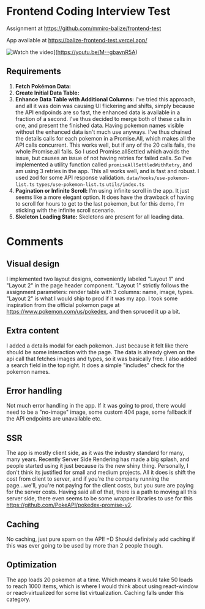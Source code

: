 # Frontend Coding Interview Test

Assignment at https://github.com/mmiro-balize/frontend-test

App available at https://balize-frontend-test.vercel.app/

![Watch the video](https://postimg.cc/940dGCb4)](https://youtu.be/M--gbavnR5A)

## Requirements

1. **Fetch Pokémon Data:**
2. **Create Initial Data Table:**
3. **Enhance Data Table with Additional Columns:**
I've tried this approach, and all it was doin was causing UI flickering and shifts, simply because the API endpoinds are so fast, the enhanced data is available in a fraction of a second. I've thus decided to merge both of these calls in one, and present the finished data. Having pokemon names visible without the enhanced data isn't much use anyways. I've thus chained the details calls for each pokemon in a Promise.All, which makes all the API calls concurrent. This works well, but if any of the 20 calls fails, the whole Promise.all fails. So I used Promise.allSettled which avoids the issue, but causes an issue of not having retries for failed calls. So I've implemented a utility function called ```promiseAllSettledWithRetry```, and am using 3 retries in the app.
This all works well, and is fast and robust. 
I used zod for some API response validation.
```data/hooks/use-pokemon-list.ts```
```types/use-pokemon-list.ts```
```utils/index.ts```
4. **Pagination or Infinite Scroll:**
I'm using infinite scroll in the app. It just seems like a more elegant option. It does have the drawback of having to scroll for hours to get to the last pokemon, but for this demo, I'm sticking with the infinite scroll scenario.
5. **Skeleton Loading State:**
Skeletons are present for all loading data.

# Comments

## Visual design
I implemented two layout designs, conveniently labeled "Layout 1" and "Layout 2" in the page header component.
"Layout 1" strictly follows the assignment parameters: render table with 3 columns: name, image, types.
"Layout 2" is what I would ship to prod if it was my app. I took some inspiration from the official pokemon page at https://www.pokemon.com/us/pokedex, and then spruced it up a bit.

## Extra content
I added a details modal for each pokemon. Just because it felt like there should be some interaction with the page. The data is already given on the api call that fetches images and types, so it was basically free.
I also added a search field in the top right. It does a simple "includes" check for the pokemon names.

## Error handling
Not much error handling in the app. If it was going to prod, there would need to be a "no-image" image, some custom 404 page, some fallback if the API endpoints are unavailable etc. 

## SSR
The app is mostly client side, as it was the industry standard for many, many years. Recently Server Side Rendering has made a big splash, and people started using it just because its the new shiny thing. Personally, I don't think its justified for small and medium projects. All it does is shift the cost from client to server, and if you're the company running the page...we'll, you're not paying for the client costs, but you sure are paying for the server costs. 
Having said all of that, there is a path to moving all this server side, there even seems to be some wrapper libraries to use for this https://github.com/PokeAPI/pokedex-promise-v2.

## Caching
No caching, just pure spam on the API! =D
Should definitely add caching if this was ever going to be used by more than 2 people though. 

## Optimization
The app loads 20 pokemon at a time. Which means it would take 50 loads to reach 1000 items, which is where I would think about using react-window or react-virtualized for some list virtualization. 
Caching falls under this category.



